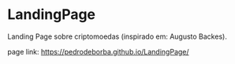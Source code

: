 # LandingPage
Landing Page sobre criptomoedas (inspirado em:  Augusto Backes).

page link: https://pedrodeborba.github.io/LandingPage/
